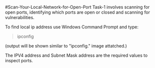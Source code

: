 #Scan-Your-Local-Network-for-Open-Port
Task-1 involves scanning for open ports, identifying which ports are open or closed and scanning for vulnerabilities. 

To find local ip address use Windows Command Prompt and type:


>ipconfig


(output will be shown similar to "ipconfig." image attatched.)

The IPV4 address and Subnet Mask address are the required values to inspect ports.


